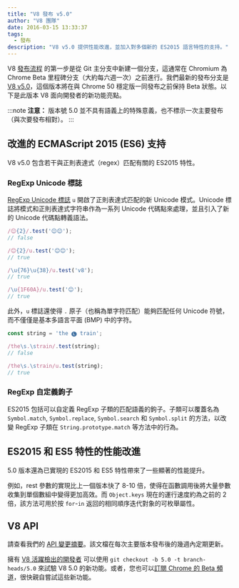 ```yaml
---
title: "V8 發布 v5.0"
author: "V8 團隊"
date: 2016-03-15 13:33:37
tags:
  - 發布
description: "V8 v5.0 提供性能改進，並加入對多個新的 ES2015 語言特性的支持。"
---
```

V8 [發布流程](/docs/release-process) 的第一步是從 Git 主分支中新建一個分支，這通常在 Chromium 為 Chrome Beta 里程碑分支（大約每六週一次）之前進行。我們最新的發布分支是 [V8 v5.0](https://chromium.googlesource.com/v8/v8.git/+log/branch-heads/5.0)，這個版本將在與 Chrome 50 穩定版一同發布之前保持 Beta 狀態。以下是此版本 V8 面向開發者的新功能亮點。

<!--truncate-->
:::note
**注意：** 版本號 5.0 並不具有語義上的特殊意義，也不標示一次主要發布（與次要發布相對）。
:::

## 改進的 ECMAScript 2015 (ES6) 支持

V8 v5.0 包含若干與正則表達式（regex）匹配有關的 ES2015 特性。

### RegExp Unicode 標誌

[RegExp Unicode 標誌](https://developer.mozilla.org/en-US/docs/Web/JavaScript/Reference/Global_Objects/RegExp#Parameters) `u` 開啟了正則表達式匹配的新 Unicode 模式。Unicode 標誌將模式和正則表達式字符串作為一系列 Unicode 代碼點來處理，並且引入了新的 Unicode 代碼點轉義語法。

```js
/😊{2}/.test('😊😊');
// false

/😊{2}/u.test('😊😊');
// true

/\u{76}\u{38}/u.test('v8');
// true

/\u{1F60A}/u.test('😊');
// true
```

此外，`u` 標誌還使得 `.` 原子（也稱為單字符匹配）能夠匹配任何 Unicode 符號，而不僅僅是基本多語言平面 (BMP) 中的字符。

```js
const string = 'the 🅛 train';

/the\s.\strain/.test(string);
// false

/the\s.\strain/u.test(string);
// true
```

### RegExp 自定義鉤子

ES2015 包括可以自定義 RegExp 子類的匹配語義的鉤子。子類可以覆蓋名為 `Symbol.match`, `Symbol.replace`, `Symbol.search` 和 `Symbol.split` 的方法，以改變 RegExp 子類在 `String.prototype.match` 等方法中的行為。

## ES2015 和 ES5 特性的性能改進

5.0 版本還為已實現的 ES2015 和 ES5 特性帶來了一些顯著的性能提升。

例如，rest 參數的實現比上一個版本快了 8-10 倍，使得在函數調用後將大量參數收集到單個數組中變得更加高效。而 `Object.keys` 現在的運行速度約為之前的 2 倍，該方法可用於按 `for`-`in` 返回的相同順序迭代對象的可枚舉屬性。

## V8 API

請查看我們的 [API 變更摘要](https://docs.google.com/document/d/1g8JFi8T_oAE_7uAri7Njtig7fKaPDfotU6huOa1alds/edit)。該文檔在每次主要版本發布後的幾週內定期更新。

擁有 [V8 活躍檢出的開發者](https://v8.dev/docs/source-code#using-git) 可以使用 `git checkout -b 5.0 -t branch-heads/5.0` 來試驗 V8 5.0 的新功能。或者，您也可以[訂閱 Chrome 的 Beta 頻道](https://www.google.com/chrome/browser/beta.html)，很快親自嘗試這些新功能。
